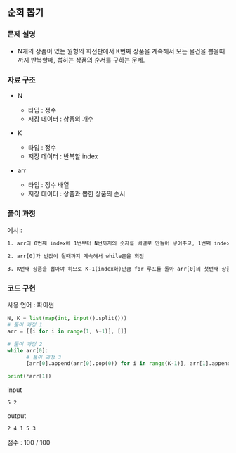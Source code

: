 ## 순회 뽑기

### 문제 설명

- N개의 상품이 있는 원형의 회전판에서 K번째 상품을 계속해서 모든 물건을 뽑을때까지 반복할때, 뽑히는 상품의 순서를 구하는 문제.<br>

### 자료 구조

- N<br>

  - 타입 : 정수
  - 저장 데이터 : 상품의 개수

- K<br>

  - 타입 : 정수
  - 저장 데이터 : 반복할 index

- arr<br>
  - 타입 : 정수 배열
  - 저장 데이터 : 상품과 뽑힌 상품의 순서

### 풀이 과정

예시 :

```txt
1. arr의 0번째 index에 1번부터 N번까지의 숫자를 배열로 만들어 넣어주고, 1번째 index에 빈배열을 만들어준다.(print의 횟수를 최소화하기 위함)

2. arr[0]가 빈값이 될때까지 계속해서 while문을 회전

3. K번째 상품을 뽑아야 하므로 K-1(index화)만큼 for 루프를 돌아 arr[0]의 첫번째 상품을 arr[0]의 맨뒤로 옮겨주고 그 과정이 끝나면 arr[0]번의 첫번째 상품을 뽑아 arr[1]로 옮겨준다.
```

### 코드 구현

사용 언어 : 파이썬<br>

```py
N, K = list(map(int, input().split()))
# 풀이 과정 1
arr = [[i for i in range(1, N+1)], []]

# 풀이 과정 2
while arr[0]:
      # 풀이 과정 3
      [arr[0].append(arr[0].pop(0)) for i in range(K-1)], arr[1].append(arr[0].pop(0))

print(*arr[1])
```

input

```
5 2
```

output

```
2 4 1 5 3
```

점수 : 100 / 100 <br>
